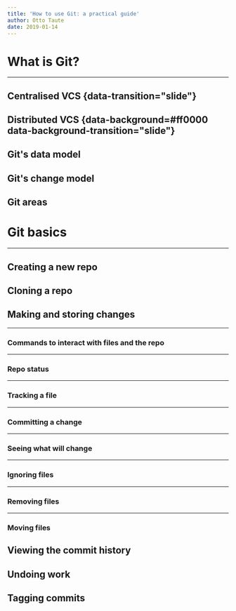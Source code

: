 ```yaml
---
title: 'How to use Git: a practical guide'
author: Otto Taute
date: 2019-01-14
---
```


# What is Git?

---

## Centralised VCS {data-transition="slide"}

## Distributed VCS {data-background=#ff0000 data-background-transition="slide"}

## Git's data model

## Git's change model

## Git areas

# Git basics

---

## Creating a new repo

## Cloning a repo

## Making and storing changes

---

### Commands to interact with files and the repo

---

### Repo status

---

### Tracking a file

---

### Committing a change

---

### Seeing what will change

---

### Ignoring files

---

### Removing files

---

### Moving files

## Viewing the commit history

## Undoing work

## Tagging commits